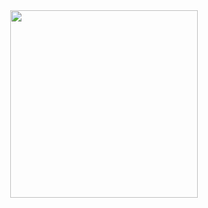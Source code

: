 <div id="header" align="center">
  <img src="https://media.giphy.com/media/vWst8QUOKAot6MHEZe/giphy.gif" width="300"/>
</div>
